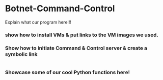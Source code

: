 # Botnet-Command-Control
Explain what our program here!!!

### show how to install VMs & put links to the VM images we used. 

### Show how to initiate Command & Control server & create a symbolic link
```bash
```

### Showcase some of our cool Python functions here!
```python
```
